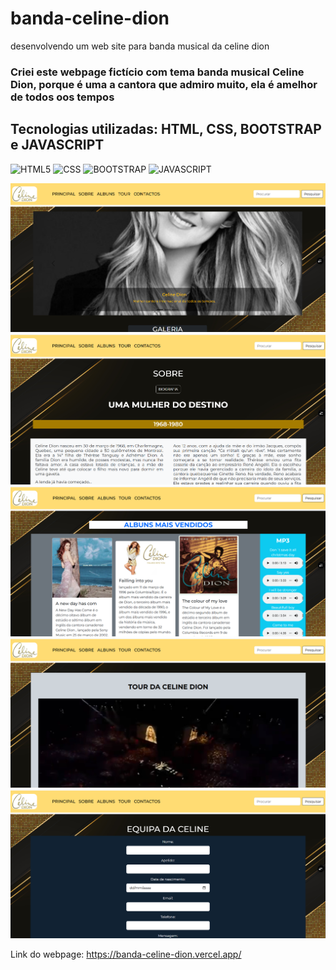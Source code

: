 # banda-celine-dion
desenvolvendo um web site para banda musical da celine dion

### Criei este webpage fictício com tema banda musical Celine Dion, porque é uma a cantora que admiro muito, ela é amelhor de todos oos tempos

## Tecnologias utilizadas: HTML, CSS, BOOTSTRAP e JAVASCRIPT

![HTML5](https://img.shields.io/badge/html5-%23E34F26.svg?style=for-the-badge&logo=html5&logoColor=white)
![CSS](https://img.shields.io/badge/CSS-239120?&style=for-the-badge&logo=css3&logoColor=white)
![BOOTSTRAP](https://img.shields.io/badge/bootstrap-%238511FA.svg?style=for-the-badge&logo=bootstrap&logoColor=white)
![JAVASCRIPT](https://img.shields.io/badge/JavaScript-F7DF1E.svg?style=for-the-badge&logo=JavaScript&logoColor=black)


<div><img src="assets/img/homepage.png"></div>
<div><img src="assets/img/sobre.png"></div>
<div><img src="assets/img/albuns.png"></div>
<div><img src="assets/img/tour.png"></div>
<div><img src="assets/img/contacto.png"></div>


Link do webpage: https://banda-celine-dion.vercel.app/





